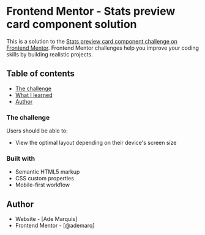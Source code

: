 # Frontend Mentor - Stats preview card component solution

This is a solution to the [Stats preview card component challenge on Frontend Mentor](https://www.frontendmentor.io/challenges/stats-preview-card-component-8JqbgoU62). Frontend Mentor challenges help you improve your coding skills by building realistic projects. 

## Table of contents
  - [The challenge](#the-challenge)
  - [What I learned](#what-i-learned)
- [Author](#author)


### The challenge

Users should be able to:

- View the optimal layout depending on their device's screen size

### Built with

- Semantic HTML5 markup
- CSS custom properties
- Mobile-first workflow

## Author

- Website - [Ade Marquis]
- Frontend Mentor - [@ademarq]

